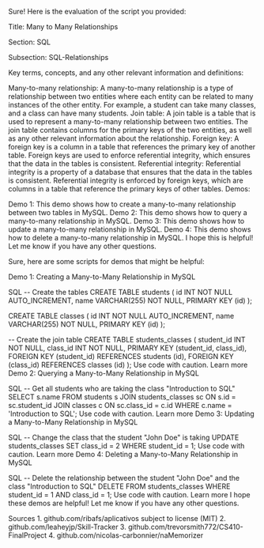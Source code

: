 Sure! Here is the evaluation of the script you provided:

Title: Many to Many Relationships

Section: SQL

Subsection: SQL-Relationships

Key terms, concepts, and any other relevant information and definitions:

Many-to-many relationship: A many-to-many relationship is a type of relationship between two entities where each entity can be related to many instances of the other entity. For example, a student can take many classes, and a class can have many students.
Join table: A join table is a table that is used to represent a many-to-many relationship between two entities. The join table contains columns for the primary keys of the two entities, as well as any other relevant information about the relationship.
Foreign key: A foreign key is a column in a table that references the primary key of another table. Foreign keys are used to enforce referential integrity, which ensures that the data in the tables is consistent.
Referential integrity: Referential integrity is a property of a database that ensures that the data in the tables is consistent. Referential integrity is enforced by foreign keys, which are columns in a table that reference the primary keys of other tables.
Demos:

Demo 1: This demo shows how to create a many-to-many relationship between two tables in MySQL.
Demo 2: This demo shows how to query a many-to-many relationship in MySQL.
Demo 3: This demo shows how to update a many-to-many relationship in MySQL.
Demo 4: This demo shows how to delete a many-to-many relationship in MySQL.
I hope this is helpful! Let me know if you have any other questions.


Sure, here are some scripts for demos that might be helpful:

Demo 1: Creating a Many-to-Many Relationship in MySQL

SQL
-- Create the tables
CREATE TABLE students (
  id INT NOT NULL AUTO_INCREMENT,
  name VARCHAR(255) NOT NULL,
  PRIMARY KEY (id)
);

CREATE TABLE classes (
  id INT NOT NULL AUTO_INCREMENT,
  name VARCHAR(255) NOT NULL,
  PRIMARY KEY (id)
);

-- Create the join table
CREATE TABLE students_classes (
  student_id INT NOT NULL,
  class_id INT NOT NULL,
  PRIMARY KEY (student_id, class_id),
  FOREIGN KEY (student_id) REFERENCES students (id),
  FOREIGN KEY (class_id) REFERENCES classes (id)
);
Use code with caution. Learn more
Demo 2: Querying a Many-to-Many Relationship in MySQL

SQL
-- Get all students who are taking the class "Introduction to SQL"
SELECT s.name
FROM students s
JOIN students_classes sc ON s.id = sc.student_id
JOIN classes c ON sc.class_id = c.id
WHERE c.name = 'Introduction to SQL';
Use code with caution. Learn more
Demo 3: Updating a Many-to-Many Relationship in MySQL

SQL
-- Change the class that the student "John Doe" is taking
UPDATE students_classes
SET class_id = 2
WHERE student_id = 1;
Use code with caution. Learn more
Demo 4: Deleting a Many-to-Many Relationship in MySQL

SQL
-- Delete the relationship between the student "John Doe" and the class "Introduction to SQL"
DELETE FROM students_classes
WHERE student_id = 1 AND class_id = 1;
Use code with caution. Learn more
I hope these demos are helpful! Let me know if you have any other questions.

Sources
1. 
github.com/ribafs/aplicativos subject to license (MIT)
2. 
github.com/leaheyjp/Skill-Tracker
3. 
github.com/trevorsmith772/CS410-FinalProject
4. 
github.com/nicolas-carbonnier/naMemorizer




